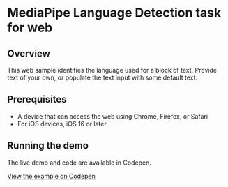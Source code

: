 # MediaPipe Language Detection task for web

## Overview

This web sample identifies the language used for a block of text. Provide text of your own, or populate the text input with some default text.


## Prerequisites

* A device that can access the web using Chrome, Firefox, or Safari
* For iOS devices, iOS 16 or later

## Running the demo

The live demo and code are available in Codepen.

[View the example on Codepen](https://codepen.io/mediapipe-preview/pen/RweLdpK)
